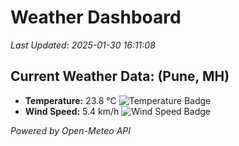 
# Weather Dashboard

_Last Updated: 2025-01-30 16:11:08_

## Current Weather Data: (Pune, MH)
- **Temperature:** 23.8 °C ![Temperature Badge](https://img.shields.io/badge/Temperature-Medium%20Temp-green)
- **Wind Speed:** 5.4 km/h ![Wind Speed Badge](https://img.shields.io/badge/Wind%20Speed-Low%20Wind-blue)

*Powered by Open-Meteo API*
